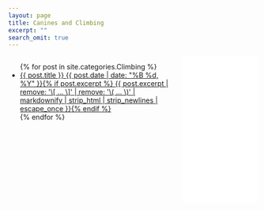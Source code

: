 ```yaml
---
layout: page
title: Canines and Climbing
excerpt: ""
search_omit: true
---
```


<div style="height: auto; width: 30%; float: right">
  <!-- climbing feed -->
  <!-- LightWidget WIDGET --><script src="//lightwidget.com/widgets/lightwidget.js"></script><iframe src="//lightwidget.com/widgets/aab59e0e2efa5c39a23beb375fe5dc83.html" scrolling="no" allowtransparency="true" class="lightwidget-widget" style="width: 100%; border: 0; overflow: hidden;"></iframe>
  <!-- canine feed -->
  <!-- LightWidget WIDGET --><script src="//lightwidget.com/widgets/lightwidget.js"></script><iframe src="//lightwidget.com/widgets/5a412d6cb7615f24af931acf03cc7762.html" scrolling="no" allowtransparency="true" class="lightwidget-widget" style="width: 100%; border: 0; overflow: hidden;"></iframe>
</div>

<div style="height: 510px; width: 65%; overflow: scroll; float: left">
  <ul class="post-list">
  {% for post in site.categories.Climbing %} 
    <li><article><a href="{{ site.url }}{{ post.url }}">{{ post.title }} <span class="entry-date"><time datetime="{{ post.date | date_to_xmlschema }}">{{ post.date | date: "%B %d, %Y" }}</time></span>{% if post.excerpt %} <span class="excerpt">{{ post.excerpt | remove: '\[ ... \]' | remove: '\( ... \)' | markdownify | strip_html | strip_newlines | escape_once }}</span>{% endif %}</a></article></li>
  {% endfor %}
  </ul>
</div>
